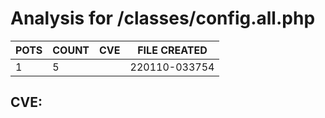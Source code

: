 # Analysis for /classes/config.all.php
| POTS | COUNT | CVE | FILE CREATED |
|---|---|---|---|
| 1 | 5 | | 220110-033754 |

## CVE: 